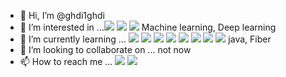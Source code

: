 - 👋 Hi, I’m @ghdi1ghdi
- 👀 I’m interested in ...<img src="https://img.shields.io/badge/Python-3776AB?style=flat&logo=Python&logoColor=white"> <img src="https://img.shields.io/badge/Blockchain.com-121D33?style=flat&logo=Blockchain&logoColor=white"> <img src="https://img.shields.io/badge/Flutter-02569B?style=flat&logo=Flutter&logoColor=white">
Machine learning, Deep learning
- 🌱 I’m currently learning ... <img src="https://img.shields.io/badge/Python-3776AB?style=flat&logo=Python&logoColor=white"> <img src="https://img.shields.io/badge/C-00599C?style=flat&logo=C&logoColor=white"> <img src="https://img.shields.io/badge/HTML5-E34F26?style=flat&logo=HTML5&logoColor=white"> <img src="https://img.shields.io/badge/Apple-000000?style=flat&logo=Apple&logoColor=white"> <img src="https://img.shields.io/badge/Swift-F05138?style=flat&logo=Swift&logoColor=white"> <img src="https://img.shields.io/badge/CSS3-1572B6?style=flat&logo=CSS3&logoColor=white"> <img src="https://img.shields.io/badge/JavaScript-F7DF1E?style=flat&logo=JavaScript&logoColor=white"> <img src="https://img.shields.io/badge/Node.js-339933?style=flat&logo=Node.js&logoColor=white">
java, Fiber
- 💞️ I’m looking to collaborate on ... not now
- 📫 How to reach me ... <a href="https://mail.google.com/mail/?view=cm&amp;fs=1&amp;to=ghdi1ghdi@hanyang.ac.kr" target="_blank"><img src="https://img.shields.io/badge/ghdi1ghdi@hanyang.ac.kr-EA4335?style=flat&logo=Gmail&logoColor=white"></a> <a href="https://instagram.com/22_jung_ho?igshid=NGExMmI2YTkyZg==" target="_blank"><img src="https://img.shields.io/badge/INSTAGRAM-E4405F?style=flat&logo=Instagram&logoColor=white"></a> 
<!---
ghdi1ghdi/ghdi1ghdi is a ✨ special ✨ repository because its `README.md` (this file) appears on your GitHub profile.
You can click the Preview link to take a look at your changes.
--->
